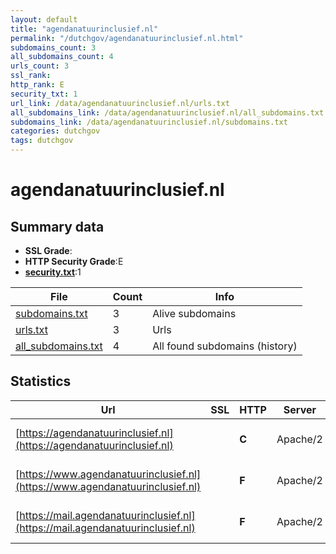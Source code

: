 ```yaml
---
layout: default
title: "agendanatuurinclusief.nl"
permalink: "/dutchgov/agendanatuurinclusief.nl.html"
subdomains_count: 3
all_subdomains_count: 4
urls_count: 3
ssl_rank: 
http_rank: E
security_txt: 1
url_link: /data/agendanatuurinclusief.nl/urls.txt
all_subdomains_link: /data/agendanatuurinclusief.nl/all_subdomains.txt
subdomains_link: /data/agendanatuurinclusief.nl/subdomains.txt
categories: dutchgov
tags: dutchgov
---
```



# agendanatuurinclusief.nl
## Summary data


 - **SSL Grade**:
 - **HTTP Security Grade**:E
 - **[security.txt](https://www.digitaleoverheid.nl/nieuws/standaard-security-txt-nu-verplicht-voor-overheid/)**:1


| File       | Count | Info |
|------------|-------|------|
|[subdomains.txt](/DutchGovScope/data/agendanatuurinclusief.nl/subdomains.txt)|3|Alive subdomains|
|[urls.txt](/DutchGovScope/data/agendanatuurinclusief.nl/urls.txt)|3|Urls|
|[all_subdomains.txt](/DutchGovScope/data/agendanatuurinclusief.nl/all_subdomains.txt)|4|All found subdomains (history)|


## Statistics


| Url | SSL | HTTP | Server | Cookie | HSTS | CORS | CTO | CSP | XFO | XXP | RP |FP| Tech |Title |
|--------|-------|-------|------|------|------|------|------|------|------|------|------|------|------|------|
|[https://agendanatuurinclusief.nl](https://agendanatuurinclusief.nl)| | **C**|Apache/2|:warning: |:white_check_mark: | | | | :white_check_mark: | | :white_check_mark: | |Apache HTTP Server:2|302 Found|
|[https://www.agendanatuurinclusief.nl](https://www.agendanatuurinclusief.nl)| | **F**|Apache/2| | | | | | | | :white_check_mark: | |Apache HTTP Server:2|302 Found|
|[https://mail.agendanatuurinclusief.nl](https://mail.agendanatuurinclusief.nl)| | **F**|Apache/2| | | | | | | | :white_check_mark: | |Apache HTTP Server:2||

